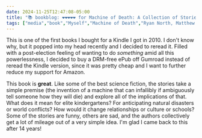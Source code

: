```yaml
---
date: 2024-11-25T12:47:08-05:00
title: "📚 bookblog: ❤️❤️❤️❤️❤️ for Machine of Death: A Collection of Stories about People Who Know How They Will Die, by Ryan North, Matthew Bennardo, and David Malki !"
tags: ["media","book","Myself","Machine of Death","Ryan North, Matthew Bennardo, and David Malki !","Ryan North","David Malki !"," Matthew Bennardo"]
---
```


This is one of the first books I bought for a Kindle I got in 2010. I don't know why, but it popped into my head recently and I decided to reread it. Filled with a post-election feeling of wanting to do *something* amid all this powerlessness, I decided to buy a DRM-free ePub off Gumroad instead of reread the Kindle version, since it was pretty cheap and I want to further reduce my support for Amazon.

This book is **great**. Like some of the best science fiction, the stories take a simple premise (the invention of a machine that can infallibly if ambiguously tell someone how they will die) and explore all of the implications of that. What does it mean for elite kindergartens? For anticipating natural disasters or world conflicts? How would it change relationships or culture or schools? Some of the stories are funny, others are sad, and the authors collectively get a lot of mileage out of a very simple idea. I'm glad I came back to this after 14 years!